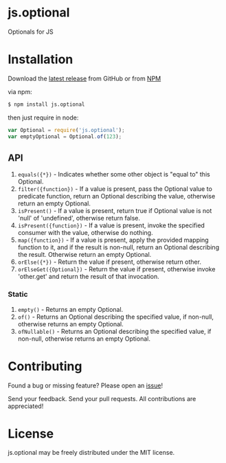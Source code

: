 # js.optional

Optionals for JS

# Installation

Download the [latest release](https://github.com/pelish8/js.optional/releases) from GitHub or from [NPM](https://www.npmjs.com/package/js.optional)

via npm:
``` bash
$ npm install js.optional
```

then just require in node:
``` javascript
var Optional = require('js.optional');
var emptyOptional = Optional.of(123);
```
## API

1. ``` equals({*}) ``` - Indicates whether some other object is "equal to" this Optional.
1. ``` filter({function}) ``` - If a value is present, pass the Optional value to predicate function, return an Optional describing the value, otherwise return an empty Optional.
1. ``` isPresent() ``` - If a value is present, return true if Optional value is not 'null' of 'undefined', otherwise return false.
1. ``` isPresent({function}) ``` - If a value is present, invoke the specified consumer with the value, otherwise do nothing.
1. ``` map({function}) ``` - If a value is present, apply the provided mapping function to it, and if the result is non-null, return an Optional describing the result. Otherwise return an empty Optional.
1. ``` orElse({*}) ``` - Return the value if present, otherwise return other.
1. ``` orElseGet({Optional}) ``` - Return the value if present, otherwise invoke 'other.get' and return the result of that invocation.

### Static
1. ``` empty() ``` - Returns an empty Optional.
1. ``` of() ``` - Returns an Optional describing the specified value, if non-null, otherwise returns an empty Optional.
1. ``` ofNullable() ``` - Returns an Optional describing the specified value, if non-null, otherwise returns an empty Optional.


# Contributing

Found a bug or missing feature? Please open an [issue](https://github.com/pelish8/js.optional/issues)!

Send your feedback. Send your pull requests. All contributions are appreciated!

# License

js.optional may be freely distributed under the MIT license.
